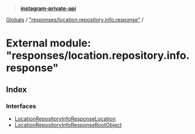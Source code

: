 > **[instagram-private-api](../README.md)**

[Globals](../globals.md) / ["responses/location.repository.info.response"](_responses_location_repository_info_response_.md) /

# External module: "responses/location.repository.info.response"

## Index

### Interfaces

* [LocationRepositoryInfoResponseLocation](../interfaces/_responses_location_repository_info_response_.locationrepositoryinforesponselocation.md)
* [LocationRepositoryInfoResponseRootObject](../interfaces/_responses_location_repository_info_response_.locationrepositoryinforesponserootobject.md)